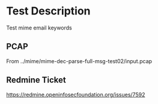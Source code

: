 # Test Description
Test mime email keywords

## PCAP
From ../mime/mime-dec-parse-full-msg-test02/input.pcap

## Redmine Ticket
https://redmine.openinfosecfoundation.org/issues/7592
